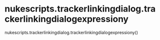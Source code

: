 # nukescripts.trackerlinkingdialog.trackerlinkingdialogexpressiony
nukescripts.trackerlinkingdialog.trackerlinkingdialogexpressiony()